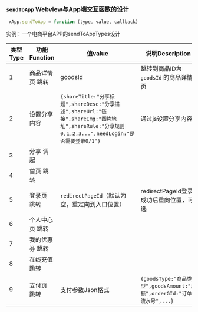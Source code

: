 ### `sendToApp` Webview与App端交互函数的设计
```javascript
 xApp.sendToApp = function (type, value, callback)
```

实例：一个电商平台APP的sendToAppTypes设计   

类型Type | 功能Function | 值value | 说明Description
---|---|---|---
1 | 商品详情页 跳转 | goodsId | 跳转到商品ID为 `goodsId` 的商品详情页
2 | 设置分享内容 | `{shareTitle:"分享标题",shareDesc:"分享描述",shareUrl:"链接",shareImg:"图片地址",shareRule:"分享规则0,1,2,3...",needLogin:"是否需要登录0/1"}` | 通过js设置分享内容
3 | 分享 调起 | | 
4 | 首页 跳转 | | 
5 | 登录页 跳转 | `redirectPageId`（默认为空，重定向到入口位置） | redirectPageId登录成功后重向位置，可选
6 | 个人中心页 跳转 | | 
7 | 我的优惠券 跳转 | | 
8 | 在线充值 跳转 | | 
9 | 支付页 跳转 | 支付参数Json格式 | `{goodsType:"商品类型",goodsAmount:"总额",orderGId:"订单流水号",...}`
